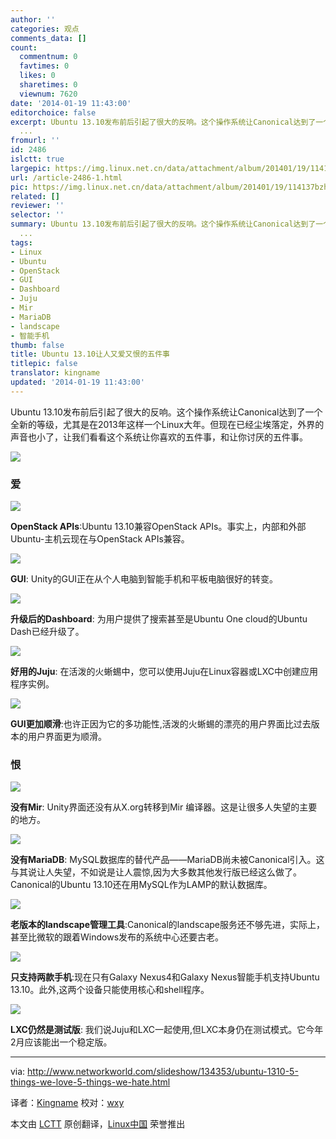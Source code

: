 ```yaml
---
author: ''
categories: 观点
comments_data: []
count:
  commentnum: 0
  favtimes: 0
  likes: 0
  sharetimes: 0
  viewnum: 7620
date: '2014-01-19 11:43:00'
editorchoice: false
excerpt: Ubuntu 13.10发布前后引起了很大的反响。这个操作系统让Canonical达到了一个全新的等级，尤其是在2013年这样一个Linux大年。但现在已经尘埃落定，外界的声音也小了，让我们看看这个系统让你喜欢的五件事，和让你讨厌
  ...
fromurl: ''
id: 2486
islctt: true
largepic: https://img.linux.net.cn/data/attachment/album/201401/19/114137bzhbbxeivhbx0ivv.jpg
url: /article-2486-1.html
pic: https://img.linux.net.cn/data/attachment/album/201401/19/114137bzhbbxeivhbx0ivv.jpg.thumb.jpg
related: []
reviewer: ''
selector: ''
summary: Ubuntu 13.10发布前后引起了很大的反响。这个操作系统让Canonical达到了一个全新的等级，尤其是在2013年这样一个Linux大年。但现在已经尘埃落定，外界的声音也小了，让我们看看这个系统让你喜欢的五件事，和让你讨厌
  ...
tags:
- Linux
- Ubuntu
- OpenStack
- GUI
- Dashboard
- Juju
- Mir
- MariaDB
- landscape
- 智能手机
thumb: false
title: Ubuntu 13.10让人又爱又恨的五件事
titlepic: false
translator: kingname
updated: '2014-01-19 11:43:00'
---
```


Ubuntu 13.10发布前后引起了很大的反响。这个操作系统让Canonical达到了一个全新的等级，尤其是在2013年这样一个Linux大年。但现在已经尘埃落定，外界的声音也小了，让我们看看这个系统让你喜欢的五件事，和让你讨厌的五件事。


![](/data/attachment/album/201401/19/114137bzhbbxeivhbx0ivv.jpg)


### 爱


![](/data/attachment/album/201401/19/1141389fzdc9uv9rzfs0mu.jpg)


**OpenStack APIs**:Ubuntu 13.10兼容OpenStack APIs。事实上，内部和外部Ubuntu-主机云现在与OpenStack APIs兼容。


![](/data/attachment/album/201401/19/114141yeuykyv1eyh5qqih.jpg)


**GUI**: Unity的GUI正在从个人电脑到智能手机和平板电脑很好的转变。


![](/data/attachment/album/201401/19/114143704l71dz54bk2r2t.jpg)


**升级后的Dashboard**: 为用户提供了搜索甚至是Ubuntu One cloud的Ubuntu Dash已经升级了。


![](/data/attachment/album/201401/19/114145rkmprm8rvfc88wmc.jpg)


**好用的Juju**: 在活泼的火蜥蜴中，您可以使用Juju在Linux容器或LXC中创建应用程序实例。


![](/data/attachment/album/201401/19/114148thjt668hayyyb6yt.jpg)


**GUI更加顺滑**:也许正因为它的多功能性,活泼的火蜥蜴的漂亮的用户界面比过去版本的用户界面更为顺滑。


### 恨


![](/data/attachment/album/201401/19/114150lt2xrna9rruzz0rn.jpg)


**没有Mir**: Unity界面还没有从X.org转移到Mir 编译器。这是让很多人失望的主要的地方。


![](/data/attachment/album/201401/19/114151tg7abbze0e66adfe.jpg)


**没有MariaDB**: MySQL数据库的替代产品——MariaDB尚未被Canonical引入。这与其说让人失望，不如说是让人震惊,因为大多数其他发行版已经这么做了。Canonical的Ubuntu 13.10还在用MySQL作为LAMP的默认数据库。


![](/data/attachment/album/201401/19/114154lsqli3zqq0y75t55.jpg)


**老版本的landscape管理工具**:Canonical的landscape服务还不够先进，实际上，甚至比微软的跟着Windows发布的系统中心还要古老。


![](/data/attachment/album/201401/19/114156qznqsnoqq9mtnwsd.jpg)


**只支持两款手机**:现在只有Galaxy Nexus4和Galaxy Nexus智能手机支持Ubuntu 13.10。此外,这两个设备只能使用核心和shell程序。


![](/data/attachment/album/201401/19/114158xv5rax48x570c7xi.jpg)


**LXC仍然是测试版**: 我们说Juju和LXC一起使用,但LXC本身仍在测试模式。它今年2月应该能出一个稳定版。




---


via: <http://www.networkworld.com/slideshow/134353/ubuntu-1310-5-things-we-love-5-things-we-hate.html>


译者：[Kingname](https://github.com/kingname) 校对：[wxy](https://github.com/wxy)


本文由 [LCTT](https://github.com/LCTT/TranslateProject) 原创翻译，[Linux中国](http://linux.cn/) 荣誉推出